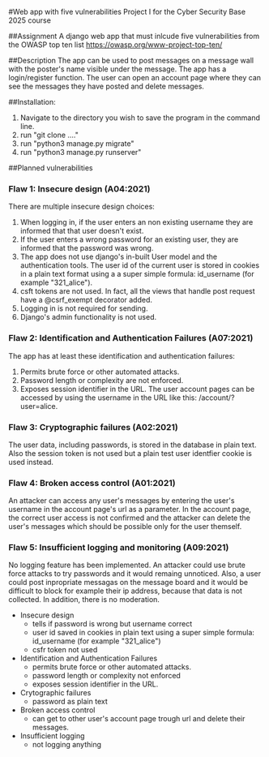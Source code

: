 #Web app with five vulnerabilities
Project I for the Cyber Security Base 2025 course

##Assignment
A django web app that must inlcude five vulnerabilities from the OWASP top ten list https://owasp.org/www-project-top-ten/

##Description
The app can be used to post messages on a message wall with the poster's name visible under the message. The app has a login/register function. The user can open an account page where they can see the messages they have posted and delete messages.

##Installation:
1. Navigate to the directory you wish to save the program in the command line.
1. run "git clone ...."
1. run "python3 manage.py migrate"
1. run "python3 manage.py runserver"


##Planned vulnerabilities

### Flaw 1: Insecure design (A04:2021)
There are multiple insecure design choices:
1. When logging in, if the user enters an non existing username they are informed that that user doesn't exist.
1. If the user enters a wrong password for an existing user, they are informed that the password was wrong.
1. The app does not use django's in-built User model and the authentication tools. The user id of the current user is stored in cookies in a plain text format using a a super simple formula: id_username (for example "321_alice").
1. csft tokens are not used. In fact, all the views that handle post request have a @csrf_exempt decorator added.
1. Logging in is not required for sending.
1. Django's admin functionality is not used.

### Flaw 2: Identification and Authentication Failures (A07:2021)

The app has at least these identification and authentication failures:
1. Permits brute force or other automated attacks.
1. Password length or complexity are not enforced.
1. Exposes session identifier in the URL. The user account pages can be accessed by using the username in the URL like this: /account/?user=alice.

### Flaw 3: Cryptographic failures (A02:2021)
The user data, including passwords, is stored in the database in plain text. Also the session token is not used but a plain test user identfier cookie is used instead.

### Flaw 4: Broken access control (A01:2021)
An attacker can access any user's messages by entering the user's username in the account page's url as a parameter. In the account page, the correct user access is not confirmed and the attacker can delete the user's messages which should be possible only for the user themself.

### Flaw 5: Insufficient logging and monitoring (A09:2021)
No logging feature has been implemented. An attacker could use brute force attacks to try passwords and it would remaing unnoticed. Also, a user could post inpropriate messagas on the message board and it would be difficult to block for example their ip address, because that data is not collected. In addition, there is no moderation.

- Insecure design
    - tells if password is wrong but username correct
    - user id saved in cookies in plain text using a super simple formula: id_username (for example "321_alice")
    - csfr token not used
- Identification and Authentication Failures
    - permits brute force or other automated attacks.
    - password length or complexity not enforced
    - exposes session identifier in the URL.
- Crytographic failures
    - password as plain text
- Broken access control
    - can get to other user's account page trough url and delete their messages.
- Insufficient logging
    - not logging anything


